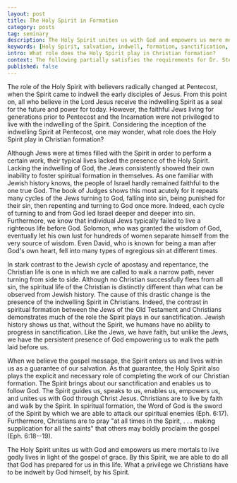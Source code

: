 ```yaml
---
layout: post
title: The Holy Spirit in Formation
category: posts
tag: seminary
description: The Holy Spirit unites us with God and empowers us mere mortals to live godly lives in light of the gospel of grace.
keywords: [Holy Spirit, salvation, indwell, formation, sanctification, incarnation, Jew, Christian]
intro: What role does the Holy Spirit play in Christian formation?
context: The following partially satisfies the requirements for Dr. Steven McKinion's Christian Theology II class at Southeastern Baptist Theological Seminary.
published: false
---
```


The role of the Holy Spirit with believers radically changed at Pentecost, when the Spirit came to indwell the early disciples of Jesus. From this point on, all who believe in the Lord Jesus receive the indwelling Spirit as a seal for the future and power for today. However, the faithful Jews living for generations prior to Pentecost and the Incarnation were not privileged to live with the indwelling of the Spirit. Considering the inception of the indwelling Spirit at Pentecost, one may wonder, what role does the Holy Spirit play in Christian formation?

Although Jews were at times filled with the Spirit in order to perform a certain work, their typical lives lacked the presence of the Holy Spirit. Lacking the indwelling of God, the Jews consistently showed their own inability to foster spiritual formation in themselves. As one familiar with Jewish history knows, the people of Israel hardly remained faithful to the one true God. The book of Judges shows this most acutely for it repeats many cycles of the Jews turning to God, falling into sin, being punished for their sin, then repenting and turning to God once more. Indeed, each cycle of turning to and from God led Israel deeper and deeper into sin. Furthermore, we know that individual Jews typically failed to live a righteous life before God. Solomon, who was granted the wisdom of God, eventually let his own lust for hundreds of women separate himself from the very source of wisdom. Even David, who is known for being a man after God's own heart, fell into many types of egregious sin at different times.

In stark contrast to the Jewish cycle of apostasy and repentance, the Christian life is one in which we are called to walk a narrow path, never turning from side to side. Although no Christian successfully flees from all sin, the spiritual life of the Christian is distinctly different than what can be observed from Jewish history. The cause of this drastic change is the presence of the indwelling Spirit in Christians. Indeed, the contrast in spiritual formation between the Jews of the Old Testament and Christians demonstrates much of the role the Spirit plays in our sanctification. Jewish history shows us that, without the Spirit, we humans have no ability to progress in sanctification. Like the Jews, we have faith, but unlike the Jews, we have the persistent presence of God empowering us to walk the path laid before us.

When we believe the gospel message, the Spirit enters us and lives within us as a guarantee of our salvation. As that guarantee, the Holy Spirit also plays the explicit and necessary role of completing the work of our Christian formation. The Spirit brings about our sanctification and enables us to follow God. The Spirit guides us, speaks to us, enables us, empowers us, and unites us with God through Christ Jesus. Christians are to live by faith and walk by the Spirit. In spiritual formation, the Word of God is the sword of the Spirit by which we are able to attack our spiritual enemies (Eph. 6:17). Furthermore, Christians are to pray "at all times in the Spirit, . . . making supplication for all the saints" that others may boldly proclaim the gospel (Eph. 6:18--19).

The Holy Spirit unites us with God and empowers us mere mortals to live godly lives in light of the gospel of grace. By this Spirit, we are able to do all that God has prepared for us in this life. What a privilege we Christians have to be indwelt by God himself, by his Spirit.
